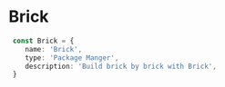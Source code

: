 # Brick

```typescript
 const Brick = {
    name: 'Brick',
    type: 'Package Manger',
    description: 'Build brick by brick with Brick',
 }
```
